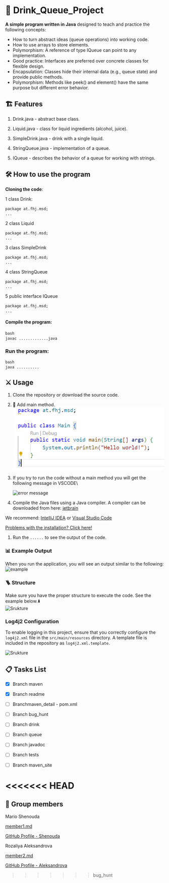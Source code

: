 #  🍹 Drink_Queue_Project

**A simple program written in Java** designed to teach and practice the following concepts:

-  How to turn abstract ideas (queue operations) into working code.
-  How to use arrays to store elements.
-  Polymorphism: A reference of type IQueue can point to any implementation.
-  Good practice: Interfaces are preferred over concrete classes for flexible design.
-  Encapsulation: Classes hide their internal data (e.g., queue state) and provide public methods.
-  Polymorphism: Methods like peek() and element() have the same purpose but different error behavior.
  

## 🏗️ Features

1. Drink.java - abstract base class.

2. Liquid.java - class for liquid ingredients (alcohol, juice).

3. SimpleDrink.java - drink with a single liquid.

4. StringQueue.java - implementation of a queue.

5. IQueue - describes the behavior of a queue for working with strings.

## 🛠️ How to use the program

**Cloning the code**:

1 class Drink:
```
package at.fhj.msd;
...

```

2 class Liquid
```
package at.fhj.msd;
...

```

3 class SimpleDrink
```
package at.fhj.msd;
...

```
4 class StringQueue
```
package at.fhj.msd;
...

```


5 public interface IQueue
```
package at.fhj.msd;
...

```

#### Compile the program:

```
bash
javac .............java
```

### Run the program:

```
bash
java ..........
```

## ⚔️ Usage

1. Clone the repository or download the source code.
2. 📝 Аdd main method.\
   ![example of a main method](./resources/images/main.png)
3. If you try to run the code without a main method you will get the following message in VSCODE\ 

   ![error message](./resources/images/......png)
4. Compile the Java files using a Java compiler. A compiler can be downloaded from here:
   [jetbrain](//www.jetbrains.com)

We recommend:
[IntelliJ IDEA](https://www.jetbrains.com/idea/)
or
[Visual Studio Code](//www.jetbrains.com)

[Problems with the installation? Click here!](https://www.jetbrains.com/help/idea/getting-started.html)

1. Run the `......` to see the output of the code.

### 📊 Example Output

When you run the application, you will see an output similar to the following:\
![example](./resources/images/.....png)

### 🪜 Structure

Мake sure you have the proper structure to execute the code. See the example below.⬇️\
![Srukture](./resources/images/.....png)

### Log4j2 Configuration

To enable logging in this project, ensure that you correctly configure the `log4j2.xml` file in the `src/main/resources` directory. A template file is included in the repository as `log4j2.xml.template`.

![Srukture](./resources/images/Readme.md_Strictur.png)

## 📋 Tasks List

- [x] Branch maven
- [x] Branch readme
- [ ] Branchmaven_detail - pom.xml
- [ ] Branch bug_hunt
- [ ] Branch drink
- [ ] Branch queue
- [ ] Branch javadoc
- [ ] Branch tests
- [ ] Branch maven_site
  


<<<<<<< HEAD
=======
## 🤝 Group members 


Mario Shenouda

[member1.md](./member1.md)

[GitHub Profile - Shenouda](............)

Rozaliya Aleksandrova

[member2.md](./member2.md)

[GitHub Profile - Aleksandrova](https://github.com/rozaliyaAleksandrova)




>>>>>>> bug_hunt

